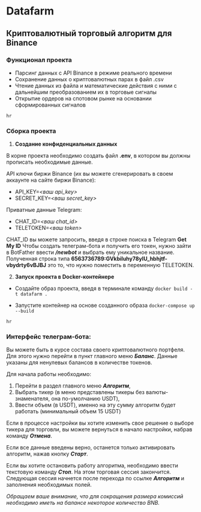 # Datafarm

## Криптовалютный торговый алгоритм для Binance

### Функционал проекта

* Парсинг данных с API Binance в режиме реального времени
* Сохранение данных о криптовалютных парах в файл .csv
* Чтение данных из файла и математические действия с ними с дальнейшим преобразованием их в торговые сигналы
* Открытие ордеров на спотовом рынке на основании сформированных сигналов

`hr`

### Сборка проекта

1. <b>Создание конфиденциальных данных</b>

В корне проекта необходимо создать файл <b>.env</b>, в котором вы должны прописать необходимые данные.

API ключи биржи Binance (их вы можете сгенерировать в своем аккаунте на сайте биржи Binance):
* API_KEY=<em><ваш api_key></em>
* SECRET_KEY=<em><ваш secret_key></em>

Приватные данные Telegram:
* CHAT_ID=<em><ваш chat_id></em>
* TELETOKEN=<em><ваш token></em>

CHAT_ID вы можете запросить, введя в строке поиска в Telegram <b>Get My ID</b>
Чтобы создать телеграм-бота и получить его токен, нужно зайти в BotFather ввести <em><b>/newbot</b></em> и выбрать ему уникальное название. Полученная строка типа <b>6563736789:GVkbiluhy78yIU_hbhjtf-vbydrty6vBJBJ</b> это то, что нужно поместить в переменную TELETOKEN.

2. <b>Запуск проекта в Docker-контейнере</b>

* Создайте образ проекта, введя в терминале команду
`docker build -t datafarm .`

* Запустите контейнер на основе созданного образа
`docker-compose up --build`

`hr`

### Интерфейс телеграм-бота:

Вы можете быть в курсе состава своего криптовалютного портфеля. Для этого нужно перейти в пункт главного
меню <em><b>Баланс</b></em>. Данные указаны для ненулевых балансов в количестве токенов.

Для начала работы необходимо:
1. Перейти в раздел главного меню <em><b>Алгоритм</b></em>,
2. Выбрать тикер (в меню представлены тикеры без валюты-знаменателя, она по-умолчанию USDT),
3. Ввести объем (в USDT), именно на эту сумму алгоритм будет работать (минимальный объем 15 USDT)

Если в процессе настройки вы хотите изменить свое решение о выборе тикера для торговли, вы можете вернуться
в начало настройки, набрав команду <em><b>Отмена</b></em>.

Если все данные введены верно, останется только активировать алгоритм, нажав кнопку <em><b>Старт</b></em>.

Если вы хотите остановить работу алгоритма, необходимо ввести текстовую команду <em><b>Стоп</b></em>. 
На этом торговая сессия закончится. Следующая сессия начнется после перехода по ссылке <em><b>Алгоритм</b></em> и заполнения необходимых полей.

<em>Обращаем ваше внимание, что для сокращения размера комиссий необходимо иметь на балансе некоторое количество BNB.</em>